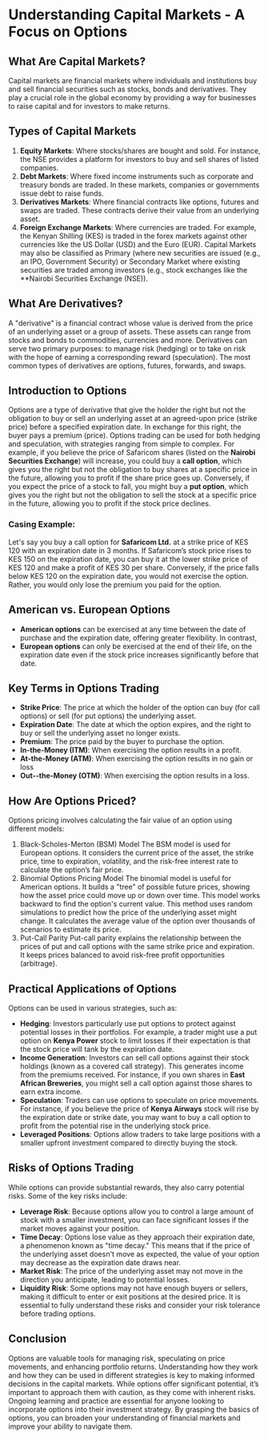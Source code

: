 # Understanding Capital Markets - A Focus on Options
## What Are Capital Markets?
Capital markets are financial markets where individuals and institutions buy and sell financial securities such as stocks, bonds and derivatives. They play a crucial role in the global economy by providing a way for businesses to raise capital and for investors to make returns. 

## Types of Capital Markets
1. **Equity Markets**: Where stocks/shares are bought and sold. For instance, the NSE provides a platform for investors to buy and sell shares of listed companies.
2. **Debt Markets**: Where fixed income instruments such as corporate and treasury bonds are traded. In these markets, companies or governments issue debt to raise funds.
3. **Derivatives Markets**: Where financial contracts like options, futures and swaps are traded. These contracts derive their value from an underlying asset.
4. **Foreign Exchange Markets**: Where currencies are traded. For example, the Kenyan Shilling (KES) is traded in the forex markets against other currencies like the US Dollar (USD) and the Euro (EUR).
Capital Markets may also be classified as  Primary (where new securities are issued (e.g., an IPO, Government Security) or Secondary Market where existing securities are traded among investors (e.g., stock exchanges like the **Nairobi Securities Exchange (NSE)).

## What Are Derivatives?
A "derivative" is a financial contract whose value is derived from the price of an underlying asset or a group of assets. These assets can range from stocks and bonds to commodities, currencies and more. Derivatives can serve two primary purposes: to manage risk (hedging) or to take on risk with the hope of earning a corresponding reward (speculation).
The most common types of derivatives are options, futures, forwards, and swaps.

## Introduction to Options
Options are a type of derivative that give the holder the right but not the obligation to buy or sell an underlying asset at an agreed-upon price (strike price) before a specified expiration date. In exchange for this right, the buyer pays a premium (price). Options trading can be used for both hedging and speculation, with strategies ranging from simple to complex.
For example, if you believe the price of Safaricom shares (listed on the **Nairobi Securities Exchange**) will increase, you could buy a **call option**, which gives you the right but not the obligation to buy shares at a specific price in the future, allowing you to profit if the share price goes up. Conversely, if you expect the price of a stock to fall, you might buy a **put option**, which gives you the right but not the obligation to sell the stock at a specific price in the future, allowing you to profit if the stock price declines.

### Casing Example:
Let's say you buy a call option for **Safaricom Ltd.** at a strike price of KES 120 with an expiration date in 3 months. If Safaricom’s stock price rises to KES 150 on the expiration date, you can buy it at the lower strike price of KES 120 and make a profit of KES 30 per share. Conversely, if the price falls below KES 120 on the expiration date, you would not exercise the option. Rather, you would only lose the premium you paid for the option.

## American vs. European Options
- **American options** can be exercised at any time between the date of purchase and the expiration date, offering greater flexibility. In contrast,
- **European options** can only be exercised at the end of their life, on the expiration date even if the stock price increases significantly before that date.

## Key Terms in Options Trading
- **Strike Price**: The price at which the holder of the option can buy (for call options) or sell (for put options) the underlying asset.
- **Expiration Date**: The date at which the option expires, and the right to buy or sell the underlying asset no longer exists.
- **Premium**: The price paid by the buyer to purchase the option.
- **In-the-Money (ITM)**: When exercising the option results in a profit.
- **At-the-Money (ATM)**: When exercising the option results in no gain or loss
- **Out--the-Money (OTM)**: When exercising the option results in a loss.

## How Are Options Priced?
Options pricing involves calculating the fair value of an option using different models:
1. Black-Scholes-Merton (BSM) Model
The BSM model is used for European options. It considers the current price of the asset, the strike price, time to expiration, volatility, and the risk-free interest rate to calculate the option’s fair price.
2. Binomial Options Pricing Model
The binomial model is useful for American options. It builds a "tree" of possible future prices, showing how the asset price could move up or down over time. This model works backward to find the option's current value.
This method uses random simulations to predict how the price of the underlying asset might change. It calculates the average value of the option over thousands of scenarios to estimate its price.
3. Put-Call Parity
Put-call parity explains the relationship between the prices of put and call options with the same strike price and expiration. It keeps prices balanced to avoid risk-free profit opportunities (arbitrage).

## Practical Applications of Options
Options can be used in various strategies, such as:
- **Hedging**: Investors particularly use put options to protect against potential losses in their portfolios. For example, a trader might use a put option on **Kenya Power** stock to limit losses if their expectation is that the stock price will tank by the expiration date.
- **Income Generation**: Investors can sell call options against their stock holdings (known as a covered call strategy). This generates income from the premiums received. For instance, if you own shares in **East African Breweries**, you might sell a call option against those shares to earn extra income.
- **Speculation**: Traders can use options to speculate on price movements. For instance, if you believe the price of **Kenya Airways** stock will rise by the expiration date or strike date, you may want to buy a call option to profit from the potential rise in the underlying stock price.
- **Leveraged Positions**: Options allow traders to take large positions with a smaller upfront investment compared to directly buying the stock.

## Risks of Options Trading
While options can provide substantial rewards, they also carry potential risks. Some of the key risks include:
- **Leverage Risk**: Because options allow you to control a large amount of stock with a smaller investment, you can face significant losses if the market moves against your position.
- **Time Decay**: Options lose value as they approach their expiration date, a phenomenon known as "time decay." This means that if the price of the underlying asset doesn't move as expected, the value of your option may decrease as the expiration date draws near.
- **Market Risk**: The price of the underlying asset may not move in the direction you anticipate, leading to potential losses.
- **Liquidity Risk**: Some options may not have enough buyers or sellers, making it difficult to enter or exit positions at the desired price.
It is essential to fully understand these risks and consider your risk tolerance before trading options.

## Conclusion
Options are valuable tools for managing risk, speculating on price movements, and enhancing portfolio returns. Understanding how they work and how they can be used in different strategies is key to making informed decisions in the capital markets.
While options offer significant potential, it’s important to approach them with caution, as they come with inherent risks. Ongoing learning and practice are essential for anyone looking to incorporate options into their investment strategy.
By grasping the basics of options, you can broaden your understanding of financial markets and improve your ability to navigate them.


